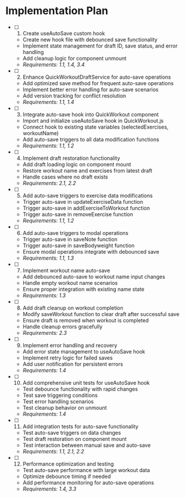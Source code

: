 # Implementation Plan

- [ ] 1. Create useAutoSave custom hook



  - Create new hook file with debounced save functionality
  - Implement state management for draft ID, save status, and error handling
  - Add cleanup logic for component unmount
  - _Requirements: 1.1, 1.4, 3.4_

- [ ] 2. Enhance QuickWorkoutDraftService for auto-save operations
  - Add optimized save method for frequent auto-save operations
  - Implement better error handling for auto-save scenarios
  - Add version tracking for conflict resolution
  - _Requirements: 1.1, 1.4_

- [ ] 3. Integrate auto-save hook into QuickWorkout component
  - Import and initialize useAutoSave hook in QuickWorkout.js
  - Connect hook to existing state variables (selectedExercises, workoutName)
  - Add auto-save triggers to all data modification functions
  - _Requirements: 1.1, 1.2_

- [ ] 4. Implement draft restoration functionality
  - Add draft loading logic on component mount
  - Restore workout name and exercises from latest draft
  - Handle cases where no draft exists
  - _Requirements: 2.1, 2.2_

- [ ] 5. Add auto-save triggers to exercise data modifications
  - Trigger auto-save in updateExerciseData function
  - Trigger auto-save in addExerciseToWorkout function
  - Trigger auto-save in removeExercise function
  - _Requirements: 1.1, 1.2_

- [ ] 6. Add auto-save triggers to modal operations
  - Trigger auto-save in saveNote function
  - Trigger auto-save in saveBodyweight function
  - Ensure modal operations integrate with debounced save
  - _Requirements: 1.1, 1.3_

- [ ] 7. Implement workout name auto-save
  - Add debounced auto-save to workout name input changes
  - Handle empty workout name scenarios
  - Ensure proper integration with existing name state
  - _Requirements: 1.3_

- [ ] 8. Add draft cleanup on workout completion
  - Modify saveWorkout function to clear draft after successful save
  - Ensure draft is removed when workout is completed
  - Handle cleanup errors gracefully
  - _Requirements: 2.3_

- [ ] 9. Implement error handling and recovery
  - Add error state management to useAutoSave hook
  - Implement retry logic for failed saves
  - Add user notification for persistent errors
  - _Requirements: 1.4_

- [ ] 10. Add comprehensive unit tests for useAutoSave hook
  - Test debounce functionality with rapid changes
  - Test save triggering conditions
  - Test error handling scenarios
  - Test cleanup behavior on unmount
  - _Requirements: 1.4_

- [ ] 11. Add integration tests for auto-save functionality
  - Test auto-save triggers on data changes
  - Test draft restoration on component mount
  - Test interaction between manual save and auto-save
  - _Requirements: 1.1, 2.1, 2.2_

- [ ] 12. Performance optimization and testing
  - Test auto-save performance with large workout data
  - Optimize debounce timing if needed
  - Add performance monitoring for auto-save operations
  - _Requirements: 1.4, 3.3_